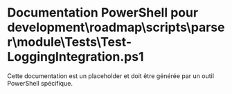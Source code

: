 # Documentation PowerShell pour development\roadmap\scripts\parser\module\Tests\Test-LoggingIntegration.ps1

Cette documentation est un placeholder et doit être générée par un outil PowerShell spécifique.
